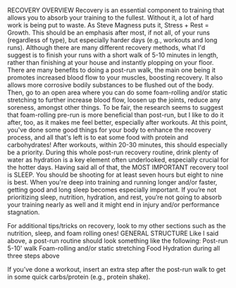 RECOVERY
OVERVIEW
Recovery is an essential component to training that allows you to absorb your training to the fullest. Without it, a lot of hard work is being put to waste. As Steve Magness puts it, Stress + Rest = Growth. This should be an emphasis after most, if not all, of your runs (regardless of type), but especially harder days (e.g., workouts and long runs). Although there are many different recovery methods, what I'd suggest is to finish your runs with a short walk of 5-10 minutes in length, rather than finishing at your house and instantly plopping on your floor. There are many benefits to doing a post-run walk, the main one being it promotes increased blood flow to your muscles, boosting recovery. It also allows more corrosive bodily substances to be flushed out of the body. Then, go to an open area where you can do some foam-rolling and/or static stretching to further increase blood flow, loosen up the joints, reduce any soreness, amongst other things. To be fair, the research seems to suggest that foam-rolling pre-run is more beneficial than post-run, but I like to do it after, too, as it makes me feel better, especially after workouts. At this point, you've done some good things for your body to enhance the recovery process, and all that's left is to eat some food with protein and carbohydrates! After workouts, within 20-30 minutes, this should especially be a priority. During this whole post-run recovery routine, drink plenty of water as hydration is a key element often underlooked, especially crucial for the hotter days. Having said all of that, the MOST IMPORTANT recovery tool is SLEEP. You should be shooting for at least seven hours but eight to nine is best. When you're deep into training and running longer and/or faster, getting good and long sleep becomes especially important. If you’re not prioritizing sleep, nutrition, hydration, and rest, you’re not going to absorb your training nearly as well and it might end in injury and/or performance stagnation. 

For additional tips/tricks on recovery, look to my other sections such as the nutrition, sleep, and foam rolling ones!
GENERAL STRUCTURE
Like I said above, a post-run routine should look something like the following: 
Post-run 5-10' walk
Foam-rolling and/or static stretching
Food
Hydration during all three steps above

If you’ve done a workout, insert an extra step after the post-run walk to get in some quick carbs/protein (e.g., protein shake).